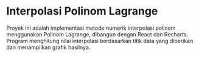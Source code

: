 # Interpolasi Polinom Lagrange

Proyek ini adalah implementasi metode numerik interpolasi polinom menggunakan Polinom Lagrange, dibangun dengan React dan Recharts. Program menghitung nilai interpolasi berdasarkan titik data yang diberikan dan menampilkan grafik hasilnya.
